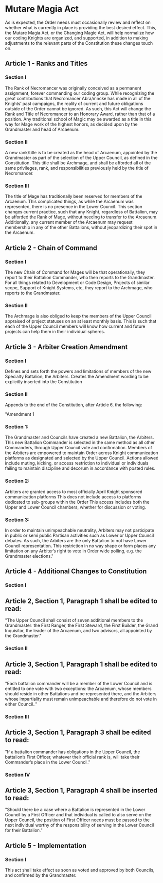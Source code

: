 [Bill number: 7-101]: #
[Author: Grandmaster Gryph667]: #
[Proposed Date: 4/26/2019]: #
[Passed Date: 5/12/2019]: #

# Mutare Magia Act

As is expected, the Order needs must occasionally review and reflect on whether what is currently in place is providing the best desired effect. This, the Mutare Magia Act, or the Changing Magic Act, will help normalize how our coding Knights are organized, and supported, in addition to making adjustments to the relevant parts of the Constitution these changes touch on.

## Article 1 - Ranks and Titles

### Section I

The Rank of Necromancer was originally conceived as a permanent assignment, forever commanding our coding group. While recognizing the great contributions that Necromancer Abra/mncke has made in all of the Knights’ past campaigns, the reality of current and future obligations outside of the Order cannot be ignored. As such, this Act will change the Rank and Title of Necromancer to an Honorary Award, rather than that of a position. Any traditional school of Magic may be awarded as a title in this way for Mage work of the highest honors, as decided upon by the Grandmaster and head of Arcaenum.

### Section II

A new rank/title is to be created as the head of Arcaenum, appointed by the Grandmaster as part of the selection of the Upper Council, as defined in the Constitution. This title shall be Archmage, and shall be afforded all of the same privileges, rank, and responsibilities previously held by the title of Necromancer.

### Section III

The title of Mage has traditionally been reserved for members of the Arcaenum. This complicated things, as while the Arcaenum was represented, there is no presence in the Lower Council. This section changes current practice, such that any Knight, regardless of Battalion, may be afforded the Rank of Mage, without needing to transfer to the Arcaenum. Additionally, any current member of the Arcaenum may request membership in any of the other Battalions, without jeopardizing their spot in the Arcaenum.

## Article 2 - Chain of Command

### Section I

The new Chain of Command for Mages will be that operationally, they report to their Battalion Commander, who then reports to the Grandmaster. For all things related to Development or Code Design, Projects of similar scope, Support of Knight Systems, etc, they report to the Archmage, who reports to the Grandmaster.

### Section II

The Archmage is also obliged to keep the members of the Upper Council appraised of project statuses on an at least monthly basis. This is such that each of the Upper Council members will know how current and future projects can help them in their individual spheres.

## Article 3 - Arbiter Creation Amendment

### Section I

Defines and sets forth the powers and limitations of members of the new Specialty Battalion, the Arbiters.
Creates the Amendment wording to be explicitly inserted into the Constitution

### Section II

Appends to the end of the Constitution, after Article 6, the following:

"Amendment 1
### Section 1:
The Grandmaster and Councils have created a new Battalion, the Arbiters.
This new Battalion Commander is selected in the same method as all other Commanders, through Upper Council vote and confirmation.
Members of the Arbiters are empowered to maintain Order across Knight communication platforms as designated and selected by the Upper Council.
Actions allowed include muting, kicking, or access restriction to individual or individuals failing to maintain discipline and decorum in accordance with posted rules.

### Section 2:
Arbiters are granted access to most officially April Knight sponsored communication platforms
This does not include access to platforms dedicated to sub-groups within the Order
This access includes both the Upper and Lower Council chambers, whether for discussion or voting.

### Section 3:
In order to maintain unimpeachable neutrality, Arbiters may not participate in public or semi public Partisan activities such as Lower or Upper Council debates.
As such, the Arbiters are the only Battalion to not have Lower Council representation.
This restriction in no way shape or form places any limitation on any Arbiter’s right to vote in Order wide polling, e.g. the Grandmaster elections."


## Article 4 - Additional Changes to Constitution

### Section I

## Article 2, Section 1, Paragraph 1 shall be edited to read:
"The Upper Council shall consist of seven additional members to the Grandmaster: the First Ranger, the First Steward, the First Builder, the Grand Inquisitor, the leader of the Arcaenum, and two advisors, all appointed by the Grandmaster."

### Section II
## Article 3, Section 1, Paragraph 1 shall be edited to read:
"Each battalion commander will be a member of the Lower Council and is entitled to one vote with two exceptions: the Arcaenum, whose members should reside in other Battalions and be represented there, and the Arbiters whose impartiality must remain unimpeachable and therefore do not vote in either Council.."

### Section III
## Article 3, Section 1, Paragraph 3 shall be edited to read:
"If a battalion commander has obligations in the Upper Council, the battalion’s First Officer, whatever their official rank is, will take their Commander’s place in the Lower Council."
### Section IV
## Article 3, Section 1, Paragraph 4 shall be inserted to read:
"Should there be a case where a Battalion is represented in the Lower Council by a First Officer and that individual is called to also serve on the Upper Council, the position of First Officer needs must be passed to the next individual worthy of the responsibility of serving in the Lower Council for their Battalion."

## Article 5 - Implementation

### Section I

This act shall take effect as soon as voted and approved by both Councils, and confirmed by the Grandmaster.
